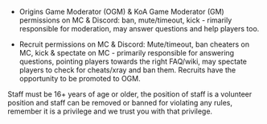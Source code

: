 - Origins Game Moderator (OGM) & KoA Game Moderator (GM) permissions on MC & Discord: ban, mute/timeout, kick - rimarily responsible for moderation, may answer questions and help players too.


- Recruit permissions on MC & Discord: Mute/timeout, ban cheaters on MC, kick & spectate on MC - primarily responsible for answering questions, pointing players towards the right FAQ/wiki, may spectate players to check for cheats/xray and ban them. Recruits have the opportunity to be promoted to OGM.


Staff must be 16+ years of age or older, the position of staff is a volunteer position and staff can be removed or banned for violating any rules, remember it is a privilege and we trust you with that privilege.